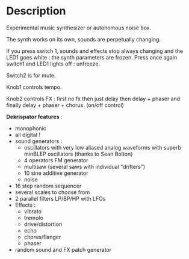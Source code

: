 # Description
Experimental music synthesizer or autonomous noise box.

The synth works on its own, sounds are perpetually changing.

If you press switch 1, sounds and effects stop always changing and the LED1 goes white : the synth parameters are frozen. Press once again switch1 and LED1 lights off : unfreeze.

Switch2 is for mute.

Knob1 controls tempo.

Knob2 controls FX : first no fx then just delay then delay + phaser and finally delay + phaser + chorus. (on/off control)

**Dekrispator features** :

 * monophonic
 * all digital !
 * sound generators :
   * oscillators with very low aliased analog waveforms with superb minBLEP oscillators (thanks to Sean Bolton)
   * 4 operators FM generator
   * multisaw (several saws with individual "drifters")
   * 10 sine additive generator
   * noise
 * 16 step random sequencer
 * several scales to choose from
 * 2 parallel filters LP/BP/HP with LFOs
 * Effects :
   * vibrato
   * tremolo
   * drive/distortion
   * echo
   * chorus/flanger
   * phaser
 * random sound and FX patch generator


